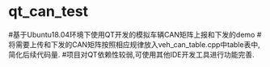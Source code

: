 # qt_can_test
#基于Ubuntu18.04环境下使用QT开发的模拟车辆CAN矩阵上报和下发的demo
#将需要上传和下发的CAN矩阵按照相应规律放入veh_can_table.cpp中table表中,简化后续代码量.
#项目对QT依赖性较弱,可使用其他IDE开发工具进行功能完善.
